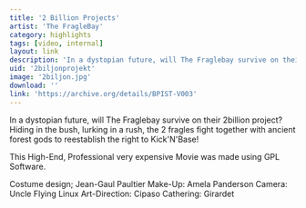 ```yaml
---
title: '2 Billion Projects'
artist: 'The FragleBay'
category: highlights
tags: [video, internal]
layout: link
description: 'In a dystopian future, will The Fraglebay survive on their 2billion project?'
uid: '2biljonprojekt'
image: '2biljon.jpg'
download: ''
link: 'https://archive.org/details/BPIST-V003'
---
```

In a dystopian future, will The Fraglebay survive on their 2billion project? Hiding in the bush, lurking in a rush, the 2 fragles fight together with ancient forest gods to reestablish the right to Kick'N'Base!

This High-End, Professional very expensive Movie was made using GPL Software.

Costume design; Jean-Gaul Paultier
Make-Up: Amela Panderson
Camera: Uncle Flying Linux
Art-Direction: Cipaso
Cathering: Girardet 